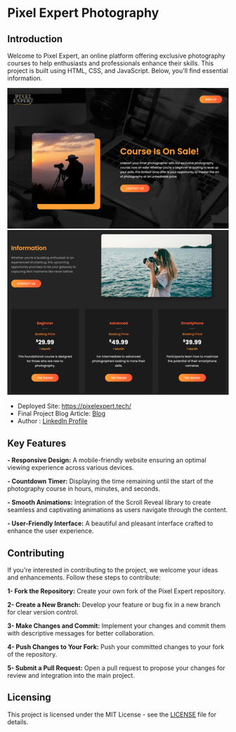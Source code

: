 # Pixel Expert Photography

## Introduction

Welcome to Pixel Expert, an online platform offering exclusive photography courses to help enthusiasts and professionals enhance their skills. This project is built using HTML, CSS, and JavaScript. Below, you'll find essential information.

![Pixel Expert Preview_1](./public/assets/Web01.png)
![Pixel Expert Preview_2](./public/assets/Web02.png)

- Deployed Site: https://pixelexpert.tech/
- Final Project Blog Article: [Blog](https://medium.com/@zaki.92ras/unveiling-pixel-expert-a-photography-learning-platform-ce3f147559cd)
- Author : [LinkedIn Profile](https://www.linkedin.com/in/zakaria-rassili/)

## Key Features

**- Responsive Design:** A mobile-friendly website ensuring an optimal viewing experience across various devices.

**- Countdown Timer:** Displaying the time remaining until the start of the photography course in hours, minutes, and seconds.

**- Smooth Animations:** Integration of the Scroll Reveal library to create seamless and captivating animations as users navigate through the content.

**- User-Friendly Interface:** A beautiful and pleasant interface crafted to enhance the user experience.

## Contributing

If you're interested in contributing to the project, we welcome your ideas and enhancements. Follow these steps to contribute:

**1- Fork the Repository:** Create your own fork of the Pixel Expert repository.

**2- Create a New Branch:** Develop your feature or bug fix in a new branch for clear version control.

**3- Make Changes and Commit:** Implement your changes and commit them with descriptive messages for better collaboration.

**4- Push Changes to Your Fork:** Push your committed changes to your fork of the repository.

**5- Submit a Pull Request:** Open a pull request to propose your changes for review and integration into the main project.

## Licensing

This project is licensed under the MIT License - see the [LICENSE](LICENSE) file for details.
